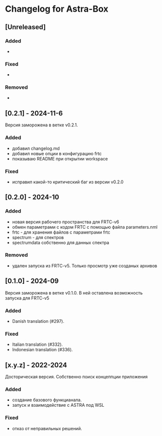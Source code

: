 # Changelog for Astra-Box

## [Unreleased]

### Added

- 
### Fixed

-

### Removed

- 

## [0.2.1] - 2024-11-6
Версия заморожена в ветке v0.2.1.

### Added
- добавил changelog.md
- добавил новые опции в конфигурацию frtc
- показываю README при открытии workspace

### Fixed
- исправил какой-то критический баг из версии v0.2.0

## [0.2.0] - 2024-10

### Added
- новая версия рабочего пространства для FRTC-v6
- обмен параметрами с кодом FRTC с помощью файла parameters.nml
- frtc - для хранения файлов с параметрами frtc
- spectrum - для спектров
- spectrumdata собственно для данных спектра

### Removed
- удален запуска из FRTC-v5. Только просмотр уже созданых архивов

## [0.1.0] - 2024-09

Версия заморожена в ветке v0.1.0.
В ней оставлена возможность запуска для FRTC-v5

### Added

- Danish translation (#297).

### Fixed

- Italian translation (#332).
- Indonesian translation (#336).

## [x.y.z] - 2022-2024

Досторическая версия. Собственно поиск концеппции приложения

### Added

- создание базового функцианала.
- запуск и взаимодействие с ASTRA под WSL

### Fixed

- отказ от неправильных решений.
